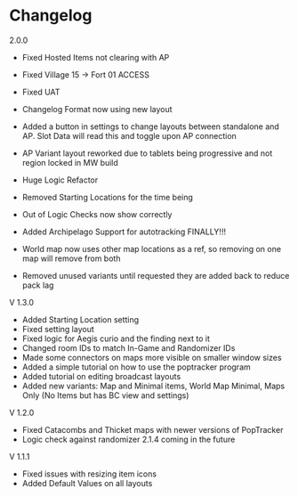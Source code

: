 # Changelog

2.0.0

- Fixed Hosted Items not clearing with AP

- Fixed Village 15 -> Fort 01 ACCESS

- Fixed UAT

- Changelog Format now using new layout

- Added a button in settings to change layouts between standalone and AP. Slot Data will read this and toggle upon AP connection

- AP Variant layout reworked due to tablets being progressive and not region locked in MW build

- Huge Logic Refactor

- Removed Starting Locations for the time being

- Out of Logic Checks now show correctly

- Added Archipelago Support for autotracking FINALLY!!!

- World map now uses other map locations as a ref, so removing on one map will remove from both

- Removed unused variants until requested they are added back to reduce pack lag

V 1.3.0

- Added Starting Location setting
- Fixed setting layout
- Fixed logic for Aegis curio and the finding next to it
- Changed room IDs to match In-Game and Randomizer IDs
- Made some connectors on maps more visible on smaller window sizes
- Added a simple tutorial on how to use the poptracker program
- Added tutorial on editing broadcast layouts
- Added new variants: Map and Minimal items, World Map Minimal, Maps Only (No Items but has BC view and settings)

V 1.2.0

- Fixed Catacombs and Thicket maps with newer versions of PopTracker
- Logic check against randomizer 2.1.4 coming in the future

V 1.1.1

- Fixed issues with resizing item icons
- Added Default Values on all layouts
